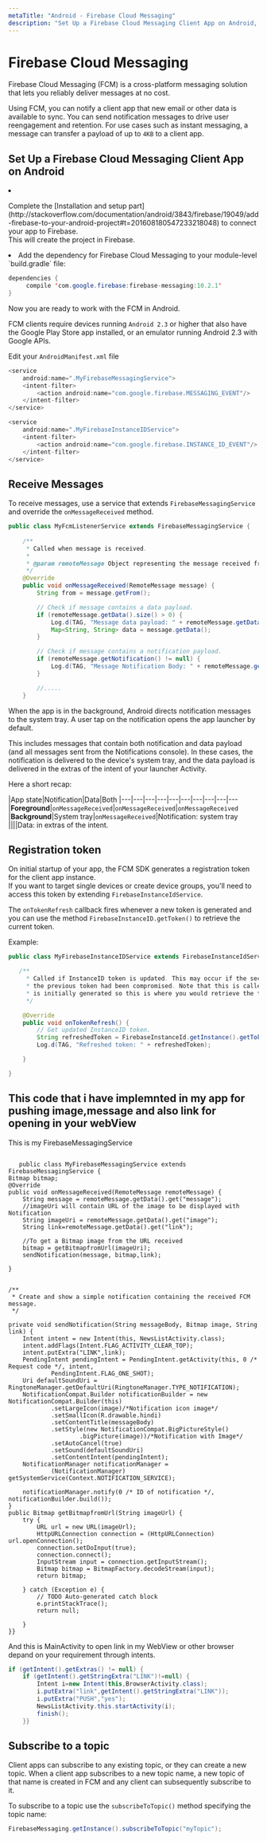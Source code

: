 ```yaml
---
metaTitle: "Android - Firebase Cloud Messaging"
description: "Set Up a Firebase Cloud Messaging Client App on Android, Receive Messages, Registration token, This code that i have implemnted in my app for pushing image,message and also link for opening in your webView, Subscribe to a topic"
---
```


# Firebase Cloud Messaging


Firebase Cloud Messaging (FCM) is a cross-platform messaging solution that lets you reliably deliver messages at no cost.

Using FCM, you can notify a client app that new email or other data is available to sync. You can send notification messages to drive user reengagement and retention. For use cases such as instant messaging, a message can transfer a payload of up to `4KB` to a client app.



## Set Up a Firebase Cloud Messaging Client App on Android


<li>
<p>Complete the [Installation and setup part](http://stackoverflow.com/documentation/android/3843/firebase/19049/add-firebase-to-your-android-project#t=201608180547233218048) to connect your app to Firebase.<br />
This will create the project in Firebase.</p>
</li>
<li>
Add the dependency for Firebase Cloud Messaging to your module-level `build.gradle` file:
</li>

```java
dependencies {
     compile 'com.google.firebase:firebase-messaging:10.2.1'
}

```

Now you are ready to work with the FCM in Android.

FCM clients require devices running `Android 2.3` or higher that also have the Google Play Store app installed, or an emulator running Android 2.3 with Google APIs.

Edit your `AndroidManifest.xml` file

```java
<service
    android:name=".MyFirebaseMessagingService">
    <intent-filter>
        <action android:name="com.google.firebase.MESSAGING_EVENT"/>
    </intent-filter>
</service>

<service
    android:name=".MyFirebaseInstanceIDService">
    <intent-filter>
        <action android:name="com.google.firebase.INSTANCE_ID_EVENT"/>
    </intent-filter>
</service>

```



## Receive Messages


To receive messages, use a service that extends `FirebaseMessagingService` and override the `onMessageReceived` method.

```java
public class MyFcmListenerService extends FirebaseMessagingService {
    
    /**
     * Called when message is received.
     *
     * @param remoteMessage Object representing the message received from Firebase Cloud Messaging.
     */
    @Override
    public void onMessageReceived(RemoteMessage message) {
        String from = message.getFrom();

        // Check if message contains a data payload.
        if (remoteMessage.getData().size() > 0) {
            Log.d(TAG, "Message data payload: " + remoteMessage.getData());
            Map<String, String> data = message.getData();
        }

        // Check if message contains a notification payload.
        if (remoteMessage.getNotification() != null) {
            Log.d(TAG, "Message Notification Body: " + remoteMessage.getNotification().getBody());
        }

        //.....
    }

```

When the app is in the background, Android directs notification messages to the system tray. A user tap on the notification opens the app launcher by default.

This includes messages that contain both notification and data payload (and all messages sent from the Notifications console). In these cases, the notification is delivered to the device's system tray, and the data payload is delivered in the extras of the intent of your launcher Activity.

Here a short recap:

|App state|Notification|Data|Both
|---|---|---|---|---|---|---|---|---|---
|**Foreground**|`onMessageReceived`|`onMessageReceived`|`onMessageReceived`
|**Background**|System tray|`onMessageReceived`|Notification: system tray
||||Data: in extras of the intent.



## Registration token


On initial startup of your app, the FCM SDK generates a registration token for the client app instance.<br />
If you want to target single devices or create device groups, you'll need to access this token by extending `FirebaseInstanceIdService`.

The `onTokenRefresh` callback fires whenever a new token is generated and you can use the method `FirebaseInstanceID.getToken()` to retrieve the current token.

Example:

```java
public class MyFirebaseInstanceIDService extends FirebaseInstanceIdService {

   /**
     * Called if InstanceID token is updated. This may occur if the security of
     * the previous token had been compromised. Note that this is called when the InstanceID token
     * is initially generated so this is where you would retrieve the token.
     */

    @Override
    public void onTokenRefresh() {
        // Get updated InstanceID token.
        String refreshedToken = FirebaseInstanceId.getInstance().getToken();
        Log.d(TAG, "Refreshed token: " + refreshedToken);

    }

}

```



## This code that i have implemnted in my app for pushing image,message and also link for opening in your webView


This is my FirebaseMessagingService

```

   public class MyFirebaseMessagingService extends FirebaseMessagingService { 
Bitmap bitmap;
@Override 
public void onMessageReceived(RemoteMessage remoteMessage) {
    String message = remoteMessage.getData().get("message");
    //imageUri will contain URL of the image to be displayed with Notification 
    String imageUri = remoteMessage.getData().get("image");
    String link=remoteMessage.getData().get("link");
 
    //To get a Bitmap image from the URL received 
    bitmap = getBitmapfromUrl(imageUri);
    sendNotification(message, bitmap,link);
 
} 
 
 
/** 
 * Create and show a simple notification containing the received FCM message. 
 */ 
 
private void sendNotification(String messageBody, Bitmap image, String link) {
    Intent intent = new Intent(this, NewsListActivity.class);
    intent.addFlags(Intent.FLAG_ACTIVITY_CLEAR_TOP);
    intent.putExtra("LINK",link);
    PendingIntent pendingIntent = PendingIntent.getActivity(this, 0 /* Request code */, intent,
            PendingIntent.FLAG_ONE_SHOT);
    Uri defaultSoundUri = RingtoneManager.getDefaultUri(RingtoneManager.TYPE_NOTIFICATION);
    NotificationCompat.Builder notificationBuilder = new NotificationCompat.Builder(this)
            .setLargeIcon(image)/*Notification icon image*/
            .setSmallIcon(R.drawable.hindi)
            .setContentTitle(messageBody)
            .setStyle(new NotificationCompat.BigPictureStyle()
                    .bigPicture(image))/*Notification with Image*/
            .setAutoCancel(true) 
            .setSound(defaultSoundUri)
            .setContentIntent(pendingIntent);
    NotificationManager notificationManager =
            (NotificationManager) getSystemService(Context.NOTIFICATION_SERVICE);
 
    notificationManager.notify(0 /* ID of notification */, notificationBuilder.build());
} 
public Bitmap getBitmapfromUrl(String imageUrl) {
    try { 
        URL url = new URL(imageUrl);
        HttpURLConnection connection = (HttpURLConnection) url.openConnection();
        connection.setDoInput(true);
        connection.connect();
        InputStream input = connection.getInputStream();
        Bitmap bitmap = BitmapFactory.decodeStream(input);
        return bitmap;
 
    } catch (Exception e) {
        // TODO Auto-generated catch block 
        e.printStackTrace();
        return null; 
 
    } 
}} 

```

And this is MainActivity to open link in my WebView or other browser depand on your requirement through intents.

```java
if (getIntent().getExtras() != null) {
    if (getIntent().getStringExtra("LINK")!=null) {
        Intent i=new Intent(this,BrowserActivity.class);
        i.putExtra("link",getIntent().getStringExtra("LINK"));
        i.putExtra("PUSH","yes");
        NewsListActivity.this.startActivity(i);
        finish();
    }} 

```



## Subscribe to a topic


Client apps can subscribe to any existing topic, or they can create a new topic. When a client app subscribes to a new topic name, a new topic of that name is created in FCM and any client can subsequently subscribe to it.

To subscribe to a topic use the `subscribeToTopic()` method specifying the topic name:

```java
FirebaseMessaging.getInstance().subscribeToTopic("myTopic");

```

